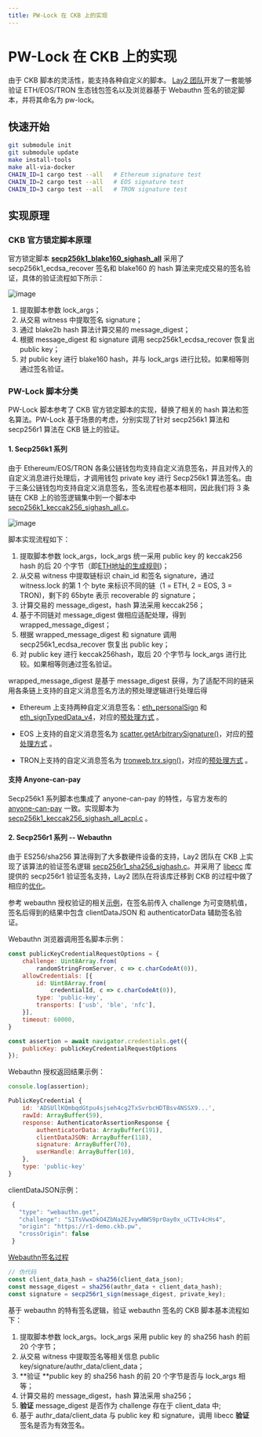 ```yaml
---
title: PW-Lock 在 CKB 上的实现
---
```


# PW-Lock 在 CKB 上的实现

由于 CKB 脚本的灵活性，能支持各种自定义的脚本。 [Lay2 团队](https://twitter.com/Lay2dev)开发了一套能够验证 ETH/EOS/TRON 生态钱包签名以及浏览器基于 Webauthn 签名的锁定脚本，并将其命名为 pw-lock。

## 快速开始

```bash
git submodule init
git submodule update
make install-tools
make all-via-docker
CHAIN_ID=1 cargo test --all   # Ethereum signature test
CHAIN_ID=2 cargo test --all   # EOS signature test
CHAIN_ID=3 cargo test --all   # TRON signature test
```

## 实现原理

### CKB 官方锁定脚本原理

官方锁定脚本 [**secp256k1_blake160_sighash_all**](https://github.com/nervosnetwork/ckb-system-scripts/blob/master/c/secp256k1_blake160_sighash_all.c) 采用了 secp256k1_ecdsa_recover 签名和 blake160 的 hash 算法来完成交易的签名验证，具体的验证流程如下所示：

![image](../../../image/secp256k1_blake160_sigall.png)

1. 提取脚本参数 lock_args；
2. 从交易 witness 中提取签名 signature；
3. 通过 blake2b hash 算法计算交易的 message_digest；
4. 根据 message_digest 和 signature 调用 secp256k1_ecdsa_recover 恢复出 public key；
5. 对 public key 进行 blake160 hash，并与 lock_args 进行比较。如果相等则通过签名验证。

### PW-Lock 脚本分类

PW-Lock 脚本参考了 CKB 官方锁定脚本的实现，替换了相关的 hash 算法和签名算法。PW-Lock 基于场景的考虑，分别实现了针对 secp256k1 算法和 secp256r1 算法在 CKB 链上的验证。

#### 1. Secp256k1 系列

由于 Ethereum/EOS/TRON 各条公链钱包均支持自定义消息签名，并且对传入的自定义消息进行处理后，才调用钱包 private key 进行 Secp256k1 算法签名。由于三条公链钱包均支持自定义消息签名，签名流程也基本相同，因此我们将 3 条链在 CKB 上的验签逻辑集中到一个脚本中 [secp256k1_keccak256_sighash_all.c](https://github.com/lay2dev/pw-lock/blob/develop/c/secp256k1_keccak256_sighash_all.c)。

![image](../../../image/pw_lock_process.png)

脚本实现流程如下：

1. 提取脚本参数 lock_args，lock_args 统一采用 public key 的 keccak256 hash 的后 20 个字节（即[ETH地址的生成规则](https://hackernoon.com/how-to-generate-ethereum-addresses-technical-address-generation-explanation-25r3zqo))；
2. 从交易 witness 中提取链标识 chain_id 和签名 signature，通过 witness.lock 的第 1 个 byte 来标识不同的链（1 = ETH, 2 = EOS, 3 = TRON)，剩下的 65byte 表示 recoverable 的 signature；
3. 计算交易的 message_digest，hash 算法采用 keccak256；
4. 基于不同链对 message_digest 做相应适配处理，得到 wrapped_message_digest；
5. 根据 wrapped_message_digest 和 signature 调用 secp256k1_ecdsa_recover 恢复出 public key；
6. 对 public key 进行 keccak256hash，取后 20 个字节与 lock_args 进行比较。如果相等则通过签名验证。

wrapped_message_digest 是基于 message_digest 获得，为了适配不同的链采用各条链上支持的自定义消息签名方法的预处理逻辑进行处理后得

- Ethereum 上支持两种自定义消息签名：[eth_personalSign](https://github.com/MetaMask/eth-sig-util#personalsign-privatekeybuffer-msgparams) 和 [eth_signTypedData_v4](https://docs.metamask.io/guide/signing-data.html#sign-typed-data-v4)，对应的[预处理方式](./docs_cn/Ethereum.md) 。

- EOS 上支持的自定义消息签名为 [scatter.getArbitrarySignature()](https://get-scatter.com/developers/api/requestarbitrarysignature)，对应的[预处理方式](./docs_cn/EOS.md) 。

- TRON上支持的自定义消息签名为 [tronweb.trx.sign()](https://developers.tron.network/docs/tronlink-integration#signature)，对应的[预处理方式](./docs_cn/TRON.md) 。

#### 支持 Anyone-can-pay

Secp256k1 系列脚本也集成了 anyone-can-pay 的特性，与官方发布的 [anyone-can-pay](https://github.com/nervosnetwork/ckb-anyone-can-pay) 一致。实现脚本为 [secp256k1_keccak256_sighash_all_acpl.c](https://github.com/lay2dev/pw-lock/blob/develop/c/secp256k1_keccak256_sighash_all_acpl.c) 。

#### 2. Secp256r1 系列 -- Webauthn

由于 ES256/sha256 算法得到了大多数硬件设备的支持，Lay2 团队在 CKB 上实现了该算法的验证签名逻辑 [secp256r1_sha256_sighash.c](https://github.com/lay2dev/pw-lock/blob/develop/c/secp256r1_sha256_sighash.c)。并采用了 [libecc](https://github.com/ANSSI-FR/libecc) 库提供的 secp256r1 验证签名支持，Lay2 团队在将该库迁移到 CKB 的过程中做了相应的[优化](https://github.com/lay2dev/libecc.gi)。

参考 webauthn 授权验证的相关[示例](https://webauthn.guide/#authentication)，在签名前传入 challenge 为可变随机值，签名后得到的结果中包含 clientDataJSON 和 authenticatorData 辅助签名验证。

Webauthn 浏览器调用签名脚本示例：

```javascript
const publicKeyCredentialRequestOptions = {
    challenge: Uint8Array.from(
        randomStringFromServer, c => c.charCodeAt(0)),
    allowCredentials: [{
        id: Uint8Array.from(
            credentialId, c => c.charCodeAt(0)),
        type: 'public-key',
        transports: ['usb', 'ble', 'nfc'],
    }],
    timeout: 60000,
}

const assertion = await navigator.credentials.get({
    publicKey: publicKeyCredentialRequestOptions
});
```

Webauthn 授权返回结果示例：

```javascript
console.log(assertion);

PublicKeyCredential {
    id: 'ADSUllKQmbqdGtpu4sjseh4cg2TxSvrbcHDTBsv4NSSX9...',
    rawId: ArrayBuffer(59),
    response: AuthenticatorAssertionResponse {
        authenticatorData: ArrayBuffer(191),
        clientDataJSON: ArrayBuffer(118),
        signature: ArrayBuffer(70),
        userHandle: ArrayBuffer(10),
    },
    type: 'public-key'
}
```

clientDataJSON示例：

```javascript
 {
   "type": "webauthn.get",
   "challenge": "S1TsVwxDkO4ZbNa2EJvywNWS9prOay0x_uCTIv4cHs4",
   "origin": "https://r1-demo.ckb.pw",
   "crossOrigin": false
 }
```

[Webauthn签名过程](https://w3c.github.io/webauthn/#fig-signature)

```javascript
// 伪代码
const client_data_hash = sha256(client_data_json);
const message_digest = sha256(authr_data + client_data_hash);
const signature = secp256r1_sign(message_digest, private_key);
```

基于 webauthn 的特有签名逻辑，验证 webauthn 签名的 CKB 脚本基本流程如下：

1. 提取脚本参数 lock_args。lock_args 采用 public key 的 sha256 hash 的前 20 个字节；
2. 从交易 witness 中提取签名等相关信息 public key/signature/authr_data/client_data；
3. **验证 **public key 的 sha256 hash 的前 20 个字节是否与 lock_args 相等；
4. 计算交易的 message_digest，hash 算法采用 sha256；
5. **验证** message_digest 是否作为 challenge 存在于 client_data 中;
6. 基于 authr_data/client_data 与 public key 和 signature，调用 libecc **验证**签名是否为有效签名。
